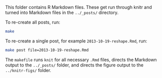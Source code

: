 This folder contains R Markdown files. These get run through knitr and turned into Markdown files in the `../_posts/` directory.

To re-create all posts, run:

```sh
make
```

To re-create a single post, for example `2013-10-19-reshape.Rmd`, run:

```sh
make post file=2013-10-19-reshape.Rmd
```

The `makefile` runs `knit` for all necessary `.Rmd` files, directs the Markdown output to the `../_posts/` folder, and directs the figure output to the `../knitr-figs/` folder.
